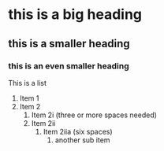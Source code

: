 # this is a big heading
## this is a smaller heading
### this is an even smaller heading

This is a list
1. Item 1
1. Item 2
   1. Item 2i (three or more spaces needed)
   1. Item 2ii
      1. Item 2iia (six spaces)
         1. another sub item
